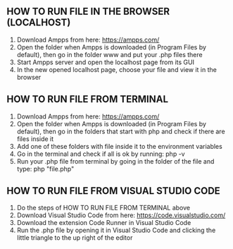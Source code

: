 ## HOW TO RUN FILE IN THE BROWSER (LOCALHOST)
1) Download Ampps from here: https://ampps.com/
2) Open the folder when Ampps is downloaded (in Program Files by default), then go in the folder www and put your .php files there
3) Start Ampps server and open the localhost page from its GUI 
4) In the new opened localhost page, choose your file and view it in the browser

## HOW TO RUN FILE FROM TERMINAL 
1) Download Ampps from here: https://ampps.com/
2) Open the folder when Ampps is downloaded (in Program Files by default), then go in the folders that start with php and check if there are files inside it
3) Add one of these folders with file inside it to the environment variables
4) Go in the terminal and check if all is ok by running: php -v
5) Run your .php file from terminal by going in the folder of the file and type: php "file.php"

## HOW TO RUN FILE FROM VISUAL STUDIO CODE
1) Do the steps of HOW TO RUN FILE FROM TERMINAL above
2) Download Visual Studio Code from here: https://code.visualstudio.com/
3) Download the extension Code Runner in Visual Studio Code
4) Run the .php file by opening it in Visual Studio Code and clicking the little triangle to the up right of the editor